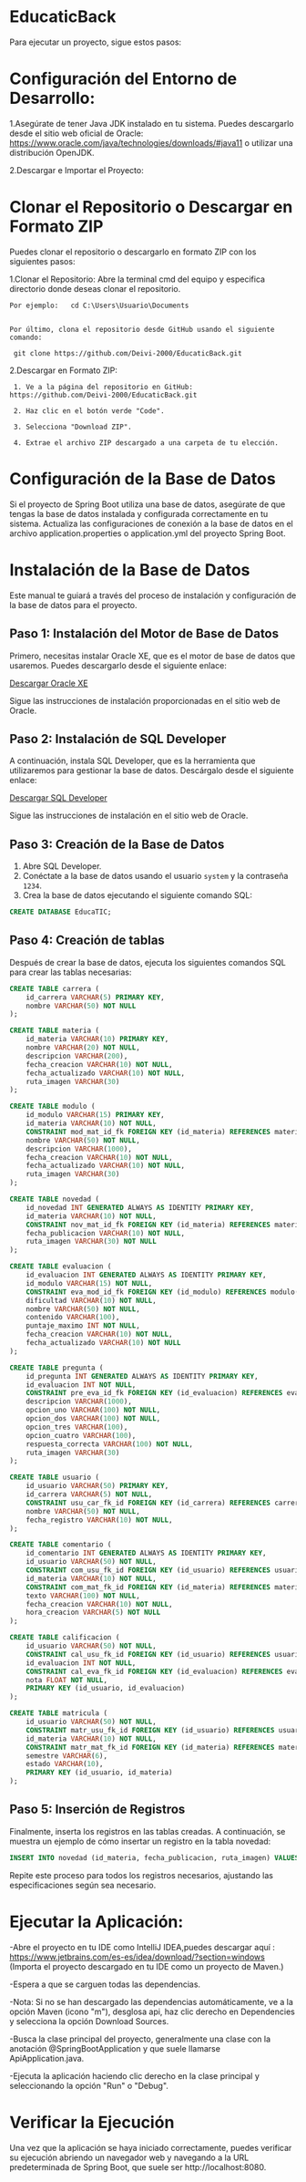 
# EducaticBack

Para ejecutar un proyecto, sigue estos pasos:

# Configuración del Entorno de Desarrollo:

1.Asegúrate de tener Java JDK instalado en tu sistema. Puedes descargarlo desde el sitio web oficial de Oracle: https://www.oracle.com/java/technologies/downloads/#java11  o utilizar una distribución OpenJDK.


2.Descargar e Importar el Proyecto:


# Clonar el Repositorio o Descargar en Formato ZIP

Puedes clonar el repositorio o descargarlo en formato ZIP con los siguientes pasos:
 
 
   1.Clonar el Repositorio: Abre la terminal cmd del equipo y especifica directorio donde deseas clonar el repositorio. 
   
    Por ejemplo:   cd C:\Users\Usuario\Documents   


    Por último, clona el repositorio desde GitHub usando el siguiente comando:
    
     git clone https://github.com/Deivi-2000/EducaticBack.git

   2.Descargar en Formato ZIP:
   
     1. Ve a la página del repositorio en GitHub: https://github.com/Deivi-2000/EducaticBack.git 
     
     2. Haz clic en el botón verde "Code".
     
     3. Selecciona "Download ZIP".
     
     4. Extrae el archivo ZIP descargado a una carpeta de tu elección.
     


# Configuración de la Base de Datos 

Si el proyecto de Spring Boot utiliza una base de datos, asegúrate de que tengas la base de datos instalada y configurada correctamente en tu sistema.
Actualiza las configuraciones de conexión a la base de datos en el archivo application.properties o application.yml del proyecto Spring Boot.

# Instalación de la Base de Datos

Este manual te guiará a través del proceso de instalación y configuración de la base de datos para el proyecto. 

## Paso 1: Instalación del Motor de Base de Datos

Primero, necesitas instalar Oracle XE, que es el motor de base de datos que usaremos. Puedes descargarlo desde el siguiente enlace:

[Descargar Oracle XE](https://www.oracle.com/co/database/technologies/xe-downloads.html)

Sigue las instrucciones de instalación proporcionadas en el sitio web de Oracle.

## Paso 2: Instalación de SQL Developer

A continuación, instala SQL Developer, que es la herramienta que utilizaremos para gestionar la base de datos. Descárgalo desde el siguiente enlace:

[Descargar SQL Developer](https://www.oracle.com/database/sqldeveloper/technologies/download/)

Sigue las instrucciones de instalación en el sitio web de Oracle.

## Paso 3: Creación de la Base de Datos

1. Abre SQL Developer.
2. Conéctate a la base de datos usando el usuario `system` y la contraseña `1234`.
3. Crea la base de datos ejecutando el siguiente comando SQL:

```sql
CREATE DATABASE EducaTIC;
```

## Paso 4: Creación de tablas

Después de crear la base de datos, ejecuta los siguientes comandos SQL para crear las tablas necesarias:

```sql
CREATE TABLE carrera (
    id_carrera VARCHAR(5) PRIMARY KEY,
    nombre VARCHAR(50) NOT NULL
);

CREATE TABLE materia (
    id_materia VARCHAR(10) PRIMARY KEY,
    nombre VARCHAR(20) NOT NULL,
    descripcion VARCHAR(200),
    fecha_creacion VARCHAR(10) NOT NULL,
    fecha_actualizado VARCHAR(10) NOT NULL,
    ruta_imagen VARCHAR(30)
);

CREATE TABLE modulo (
    id_modulo VARCHAR(15) PRIMARY KEY,
    id_materia VARCHAR(10) NOT NULL,
    CONSTRAINT mod_mat_id_fk FOREIGN KEY (id_materia) REFERENCES materia(id_materia),
    nombre VARCHAR(50) NOT NULL,
    descripcion VARCHAR(1000),
    fecha_creacion VARCHAR(10) NOT NULL,
    fecha_actualizado VARCHAR(10) NOT NULL,
    ruta_imagen VARCHAR(30)
);

CREATE TABLE novedad (
    id_novedad INT GENERATED ALWAYS AS IDENTITY PRIMARY KEY,
    id_materia VARCHAR(10) NOT NULL,
    CONSTRAINT nov_mat_id_fk FOREIGN KEY (id_materia) REFERENCES materia(id_materia),
    fecha_publicacion VARCHAR(10) NOT NULL,
    ruta_imagen VARCHAR(30) NOT NULL
);

CREATE TABLE evaluacion (
    id_evaluacion INT GENERATED ALWAYS AS IDENTITY PRIMARY KEY,
    id_modulo VARCHAR(15) NOT NULL,
    CONSTRAINT eva_mod_id_fk FOREIGN KEY (id_modulo) REFERENCES modulo(id_modulo),
    dificultad VARCHAR(10) NOT NULL,
    nombre VARCHAR(50) NOT NULL,
    contenido VARCHAR(100),
    puntaje_maximo INT NOT NULL,
    fecha_creacion VARCHAR(10) NOT NULL,
    fecha_actualizado VARCHAR(10) NOT NULL
);

CREATE TABLE pregunta (
    id_pregunta INT GENERATED ALWAYS AS IDENTITY PRIMARY KEY,
    id_evaluacion INT NOT NULL,
    CONSTRAINT pre_eva_id_fk FOREIGN KEY (id_evaluacion) REFERENCES evaluacion(id_evaluacion),
    descripcion VARCHAR(1000),
    opcion_uno VARCHAR(100) NOT NULL,
    opcion_dos VARCHAR(100) NOT NULL,
    opcion_tres VARCHAR(100),
    opcion_cuatro VARCHAR(100),
    respuesta_correcta VARCHAR(100) NOT NULL,
    ruta_imagen VARCHAR(30)
);

CREATE TABLE usuario (
    id_usuario VARCHAR(50) PRIMARY KEY,
    id_carrera VARCHAR(5) NOT NULL,
    CONSTRAINT usu_car_fk_id FOREIGN KEY (id_carrera) REFERENCES carrera(id_carrera),
    nombre VARCHAR(50) NOT NULL,
    fecha_registro VARCHAR(10) NOT NULL,
);

CREATE TABLE comentario (
    id_comentario INT GENERATED ALWAYS AS IDENTITY PRIMARY KEY,
    id_usuario VARCHAR(50) NOT NULL,
    CONSTRAINT com_usu_fk_id FOREIGN KEY (id_usuario) REFERENCES usuario(id_usuario),
    id_materia VARCHAR(10) NOT NULL,
    CONSTRAINT com_mat_fk_id FOREIGN KEY (id_materia) REFERENCES materia(id_materia),
    texto VARCHAR(100) NOT NULL,
    fecha_creacion VARCHAR(10) NOT NULL,
    hora_creacion VARCHAR(5) NOT NULL
);

CREATE TABLE calificacion (
    id_usuario VARCHAR(50) NOT NULL,
    CONSTRAINT cal_usu_fk_id FOREIGN KEY (id_usuario) REFERENCES usuario(id_usuario),
    id_evaluacion INT NOT NULL,
    CONSTRAINT cal_eva_fk_id FOREIGN KEY (id_evaluacion) REFERENCES evaluacion(id_evaluacion),
    nota FLOAT NOT NULL,
    PRIMARY KEY (id_usuario, id_evaluacion)
);

CREATE TABLE matricula (
    id_usuario VARCHAR(50) NOT NULL,
    CONSTRAINT matr_usu_fk_id FOREIGN KEY (id_usuario) REFERENCES usuario(id_usuario),
    id_materia VARCHAR(10) NOT NULL,
    CONSTRAINT matr_mat_fk_id FOREIGN KEY (id_materia) REFERENCES materia(id_materia),
    semestre VARCHAR(6),
    estado VARCHAR(10),
    PRIMARY KEY (id_usuario, id_materia)
);

```

## Paso 5: Inserción de Registros

Finalmente, inserta los registros en las tablas creadas. A continuación, se muestra un ejemplo de cómo insertar un registro en la tabla novedad:

```sql
INSERT INTO novedad (id_materia, fecha_publicacion, ruta_imagen) VALUES ('Callint', '26/05/2024', 'novedad_1.jpeg');

```

Repite este proceso para todos los registros necesarios, ajustando las especificaciones según sea necesario.



# Ejecutar la Aplicación:

-Abre el proyecto en tu IDE como IntelliJ IDEA,puedes descargar aquí : https://www.jetbrains.com/es-es/idea/download/?section=windows  (Importa el proyecto descargado en tu IDE como un proyecto de Maven.)

-Espera a que se carguen todas las dependencias.

-Nota: Si no se han descargado las dependencias automáticamente, ve a la opción Maven (icono "m"), desglosa api, haz clic derecho en Dependencies y selecciona la opción Download Sources.

-Busca la clase principal del proyecto, generalmente una clase con la anotación @SpringBootApplication y que suele llamarse ApiApplication.java.

-Ejecuta la aplicación haciendo clic derecho en la clase principal y seleccionando la opción "Run" o "Debug".

# Verificar la Ejecución

Una vez que la aplicación se haya iniciado correctamente, puedes verificar su ejecución abriendo un navegador web y navegando a la URL predeterminada de Spring Boot, que suele ser http://localhost:8080.

